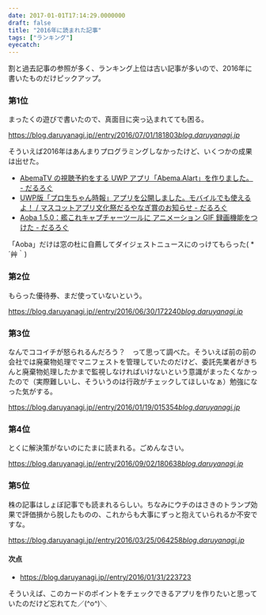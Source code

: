 ```yaml
---
date: 2017-01-01T17:14:29.0000000
draft: false
title: "2016年に読まれた記事"
tags: ["ランキング"]
eyecatch: 
---
```

<p>割と過去記事の参照が多く、ランキング上位は古い記事が多いので、2016年に書いたものだけピックアップ。</p>

<div class="section">
<h3>第1位</h3>
<p>まったくの遊びで書いたので、真面目に突っ込まれてても困る。</p><p><a href="https://blog.daruyanagi.jp//entry/2016/07/01/181803">https://blog.daruyanagi.jp//entry/2016/07/01/181803</a><cite class="hatena-citation"><a href="https://blog.daruyanagi.jp//entry/2016/07/01/181803">blog.daruyanagi.jp</a></cite></p><p>そういえば2016年はあんまりプログラミングしなかったけど、いくつかの成果は出せた。</p>

<ul>
<li><a href="https://blog.daruyanagi.jp/entry/2016/10/11/201541">AbemaTV &#x306E;&#x8996;&#x8074;&#x4E88;&#x7D04;&#x3092;&#x3059;&#x308B; UWP &#x30A2;&#x30D7;&#x30EA;&#x300C;Abema.Alart&#x300D;&#x3092;&#x4F5C;&#x308A;&#x307E;&#x3057;&#x305F;&#x3002; - &#x3060;&#x308B;&#x308D;&#x3050;</a></li>
<li><a href="https://blog.daruyanagi.jp/entry/2016/10/07/172125">UWP&#x7248;&#x300C;&#x30D7;&#x30ED;&#x751F;&#x3061;&#x3083;&#x3093;&#x6642;&#x5831;&#x300D;&#x30A2;&#x30D7;&#x30EA;&#x3092;&#x516C;&#x958B;&#x3057;&#x307E;&#x3057;&#x305F;&#x3002;&#x30E2;&#x30D0;&#x30A4;&#x30EB;&#x3067;&#x3082;&#x4F7F;&#x3048;&#x308B;&#x3088;&#xFF01; / &#x30DE;&#x30B9;&#x30B3;&#x30C3;&#x30C8;&#x30A2;&#x30D7;&#x30EA;&#x6587;&#x5316;&#x796D;&#x3060;&#x308B;&#x3084;&#x306A;&#x304E;&#x8CDE;&#x306E;&#x304A;&#x77E5;&#x3089;&#x305B; - &#x3060;&#x308B;&#x308D;&#x3050;</a></li>
<li><a href="https://blog.daruyanagi.jp/entry/2016/09/03/202159">Aoba 1.5.0&#xFF1A;&#x8266;&#x3053;&#x308C;&#x30AD;&#x30E3;&#x30D7;&#x30C1;&#x30E3;&#x30FC;&#x30C4;&#x30FC;&#x30EB;&#x306B; &#x30A2;&#x30CB;&#x30E1;&#x30FC;&#x30B7;&#x30E7;&#x30F3; GIF &#x9332;&#x753B;&#x6A5F;&#x80FD;&#x3092;&#x3064;&#x3051;&#x305F; - &#x3060;&#x308B;&#x308D;&#x3050;</a></li>
</ul><p>「Aoba」だけは窓の杜に自薦してダイジェストニュースにのっけてもらった( *´艸｀)</p>

</div>
<div class="section">
<h3>第2位</h3>
<p>もらった優待券、まだ使っていないという。</p><p><a href="https://blog.daruyanagi.jp//entry/2016/06/30/172240">https://blog.daruyanagi.jp//entry/2016/06/30/172240</a><cite class="hatena-citation"><a href="https://blog.daruyanagi.jp//entry/2016/06/30/172240">blog.daruyanagi.jp</a></cite><br />
</p>

</div>
<div class="section">
<h3>第3位</h3>
<p>なんでココイチが怒られるんだろう？　って思って調べた。そういえば前の前の会社では廃棄物処理でマニフェストを管理していたのだけど、委託先業者がきちんと廃棄物処理したかまで監視しなければいけないという意識がまったくなかったので（実際難しいし、そういうのは行政がチェックしてほしいなぁ）勉強になった気がする。</p><p><a href="https://blog.daruyanagi.jp//entry/2016/01/19/015354">https://blog.daruyanagi.jp//entry/2016/01/19/015354</a><cite class="hatena-citation"><a href="https://blog.daruyanagi.jp//entry/2016/01/19/015354">blog.daruyanagi.jp</a></cite><br />
</p>

</div>
<div class="section">
<h3>第4位</h3>
<p>とくに解決策がないのにたまに読まれる。ごめんなさい。</p><p><a href="https://blog.daruyanagi.jp//entry/2016/09/02/180638">https://blog.daruyanagi.jp//entry/2016/09/02/180638</a><cite class="hatena-citation"><a href="https://blog.daruyanagi.jp//entry/2016/09/02/180638">blog.daruyanagi.jp</a></cite><br />
</p>

</div>
<div class="section">
<h3>第5位</h3>
<p>株の記事はしょぼ記事でも読まれるらしい。ちなみにウチのはさきのトランプ効果で評価損から脱したものの、これからも大事にずっと抱えていられるか不安ですな。</p><p><a href="https://blog.daruyanagi.jp//entry/2016/03/25/064258">https://blog.daruyanagi.jp//entry/2016/03/25/064258</a><cite class="hatena-citation"><a href="https://blog.daruyanagi.jp//entry/2016/03/25/064258">blog.daruyanagi.jp</a></cite><br />
</p>

<div class="section">
<h4>次点</h4>

<ul>
<li><a href="https://blog.daruyanagi.jp//entry/2016/01/31/223723">https://blog.daruyanagi.jp//entry/2016/01/31/223723</a></li>
</ul><p>そういえば、このカードのポイントをチェックできるアプリを作りたいと思っていたのだけど忘れてた／(^o^)＼</p>

</div>
</div>